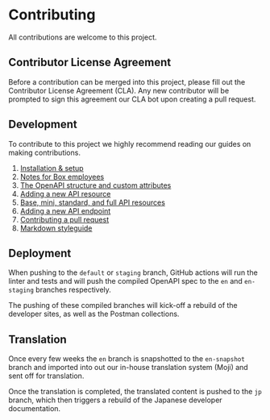 # Contributing

All contributions are welcome to this project.

## Contributor License Agreement

Before a contribution can be merged into this project, please fill out the
Contributor License Agreement (CLA). Any new contributor will be prompted to
sign this agreement our CLA bot upon creating a pull request.

## Development

To contribute to this project we highly recommend reading our guides on
making contributions.

1. [Installation & setup](./docs/index.md)
1. [Notes for Box employees](./docs/boxers.md)
1. [The OpenAPI structure and custom attributes](./docs/structure.md)
1. [Adding a new API resource](./docs/add-resource.md)
1. [Base, mini, standard, and full API resources](./docs/variants.md)
1. [Adding a new API endpoint](./docs/add-endpoint.md)
1. [Contributing a pull request](./docs/pull-request.md)
1. [Markdown styleguide](./docs/markdown.md)

## Deployment

When pushing to the `default` or `staging` branch, GitHub actions will run the
linter and tests and will push the compiled OpenAPI spec to the `en` and
`en-staging` branches respectively.

The pushing of these compiled branches will kick-off a rebuild of the developer
sites, as well as the Postman collections.

## Translation

Once every few weeks the `en` branch is snapshotted to the `en-snapshot` branch
and imported into out our in-house translation system (Moji) and sent off for
translation.

Once the translation is completed, the translated content is pushed to the `jp`
branch, which then triggers a rebuild of the Japanese developer documentation.
